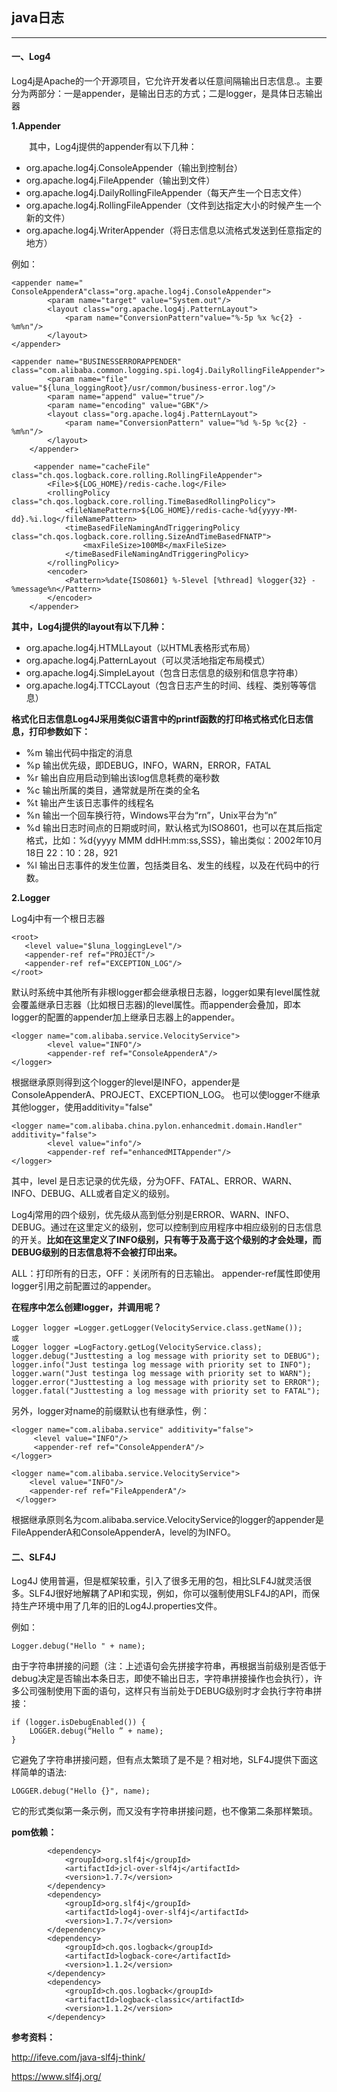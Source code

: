## java日志

---

#### 一、Log4

Log4j是Apache的一个开源项目，它允许开发者以任意间隔输出日志信息.。主要分为两部分：一是appender，是输出日志的方式；二是logger，是具体日志输出器

**1.Appender**

　　其中，Log4j提供的appender有以下几种：
　　

* org.apache.log4j.ConsoleAppender（输出到控制台）
* org.apache.log4j.FileAppender（输出到文件）
* org.apache.log4j.DailyRollingFileAppender（每天产生一个日志文件）
* org.apache.log4j.RollingFileAppender（文件到达指定大小的时候产生一个新的文件）
* org.apache.log4j.WriterAppender（将日志信息以流格式发送到任意指定的地方）

例如：

```
<appender name=" ConsoleAppenderA"class="org.apache.log4j.ConsoleAppender">
        <param name="target" value="System.out"/>
        <layout class="org.apache.log4j.PatternLayout">
            <param name="ConversionPattern"value="%-5p %x %c{2} -%m%n"/>
        </layout>
</appender>

<appender name="BUSINESSERRORAPPENDER" class="com.alibaba.common.logging.spi.log4j.DailyRollingFileAppender">
        <param name="file" value="${luna_loggingRoot}/usr/common/business-error.log"/>
        <param name="append" value="true"/>
        <param name="encoding" value="GBK"/>
        <layout class="org.apache.log4j.PatternLayout">
            <param name="ConversionPattern" value="%d %-5p %c{2} - %m%n"/>
        </layout>
    </appender>
    
     <appender name="cacheFile" class="ch.qos.logback.core.rolling.RollingFileAppender">
        <File>${LOG_HOME}/redis-cache.log</File>
        <rollingPolicy class="ch.qos.logback.core.rolling.TimeBasedRollingPolicy">
            <fileNamePattern>${LOG_HOME}/redis-cache-%d{yyyy-MM-dd}.%i.log</fileNamePattern>
            <timeBasedFileNamingAndTriggeringPolicy class="ch.qos.logback.core.rolling.SizeAndTimeBasedFNATP">
                <maxFileSize>100MB</maxFileSize>
            </timeBasedFileNamingAndTriggeringPolicy>
        </rollingPolicy>
        <encoder>
            <Pattern>%date{ISO8601} %-5level [%thread] %logger{32} - %message%n</Pattern>
        </encoder>
    </appender>
```

**其中，Log4j提供的layout有以下几种：**

* org.apache.log4j.HTMLLayout（以HTML表格形式布局）
* org.apache.log4j.PatternLayout（可以灵活地指定布局模式）
* org.apache.log4j.SimpleLayout（包含日志信息的级别和信息字符串）
* org.apache.log4j.TTCCLayout（包含日志产生的时间、线程、类别等等信息）



**格式化日志信息Log4J采用类似C语言中的printf函数的打印格式格式化日志信息，打印参数如下：**

* %m 输出代码中指定的消息
* %p 输出优先级，即DEBUG，INFO，WARN，ERROR，FATAL
* %r 输出自应用启动到输出该log信息耗费的毫秒数
* %c 输出所属的类目，通常就是所在类的全名
* %t 输出产生该日志事件的线程名
* %n 输出一个回车换行符，Windows平台为“rn”，Unix平台为“n”
* %d 输出日志时间点的日期或时间，默认格式为ISO8601，也可以在其后指定格式，比如：%d{yyyy MMM ddHH:mm:ss,SSS}，输出类似：2002年10月18日 22：10：28，921
* %l 输出日志事件的发生位置，包括类目名、发生的线程，以及在代码中的行数。

**2.Logger**

Log4j中有一个根日志器

```
<root>
   <level value="$luna_loggingLevel"/>
   <appender-ref ref="PROJECT"/>
   <appender-ref ref="EXCEPTION_LOG"/>
</root>
```


默认时系统中其他所有非根logger都会继承根日志器，logger如果有level属性就会覆盖继承日志器（比如根日志器)的level属性。而appender会叠加，即本logger的配置的appender加上继承日志器上的appender。

```
<logger name="com.alibaba.service.VelocityService">
        <level value="INFO"/>
        <appender-ref ref="ConsoleAppenderA"/>
</logger>
```

根据继承原则得到这个logger的level是INFO，appender是ConsoleAppenderA、PROJECT、EXCEPTION_LOG。
也可以使logger不继承其他logger，使用additivity="false"

```
<logger name="com.alibaba.china.pylon.enhancedmit.domain.Handler" additivity="false">
	    <level value="info"/>
	    <appender-ref ref="enhancedMITAppender"/>
</logger>
```

其中，level 是日志记录的优先级，分为OFF、FATAL、ERROR、WARN、INFO、DEBUG、ALL或者自定义的级别。

Log4j常用的四个级别，优先级从高到低分别是ERROR、WARN、INFO、DEBUG。通过在这里定义的级别，您可以控制到应用程序中相应级别的日志信息的开关。**比如在这里定义了INFO级别，只有等于及高于这个级别的才会处理，而DEBUG级别的日志信息将不会被打印出来。**

ALL：打印所有的日志，OFF：关闭所有的日志输出。 
appender-ref属性即使用logger引用之前配置过的appender。


**在程序中怎么创建logger，并调用呢？**

```
Logger logger =Logger.getLogger(VelocityService.class.getName());　
或
Logger logger =LogFactory.getLog(VelocityService.class);
logger.debug("Justtesting a log message with priority set to DEBUG");
logger.info("Just testinga log message with priority set to INFO");
logger.warn("Just testinga log message with priority set to WARN");
logger.error("Justtesting a log message with priority set to ERROR");
logger.fatal("Justtesting a log message with priority set to FATAL");
```
 
另外，logger对name的前缀默认也有继承性，例：

```
<logger name="com.alibaba.service" additivity="false">
     <level value="INFO"/>
     <appender-ref ref="ConsoleAppenderA"/>
</logger>

<logger name="com.alibaba.service.VelocityService">
    <level value="INFO"/>
    <appender-ref ref="FileAppenderA"/>
 </logger>
 ````
 
根据继承原则名为com.alibaba.service.VelocityService的logger的appender是FileAppenderA和ConsoleAppenderA，level的为INFO。


#### 二、SLF4J

Log4J 使用普遍，但是框架较重，引入了很多无用的包，相比SLF4J就灵活很多。SLF4J很好地解耦了API和实现，例如，你可以强制使用SLF4J的API，而保持生产环境中用了几年的旧的Log4J.properties文件。

例如：

```
Logger.debug("Hello " + name);
```

由于字符串拼接的问题（注：上述语句会先拼接字符串，再根据当前级别是否低于debug决定是否输出本条日志，即使不输出日志，字符串拼接操作也会执行），许多公司强制使用下面的语句，这样只有当前处于DEBUG级别时才会执行字符串拼接：

```
if (logger.isDebugEnabled()) {
    LOGGER.debug(“Hello ” + name);
}
```

它避免了字符串拼接问题，但有点太繁琐了是不是？相对地，SLF4J提供下面这样简单的语法:

```
LOGGER.debug("Hello {}", name);
```

它的形式类似第一条示例，而又没有字符串拼接问题，也不像第二条那样繁琐。

**pom依赖：**

```
        <dependency>
            <groupId>org.slf4j</groupId>
            <artifactId>jcl-over-slf4j</artifactId>
            <version>1.7.7</version>
        </dependency>
        <dependency>
            <groupId>org.slf4j</groupId>
            <artifactId>log4j-over-slf4j</artifactId>
            <version>1.7.7</version>
        </dependency>
        <dependency>
            <groupId>ch.qos.logback</groupId>
            <artifactId>logback-core</artifactId>
            <version>1.1.2</version>
        </dependency>
        <dependency>
            <groupId>ch.qos.logback</groupId>
            <artifactId>logback-classic</artifactId>
            <version>1.1.2</version>
        </dependency>
```

**参考资料：**


http://ifeve.com/java-slf4j-think/

https://www.slf4j.org/
